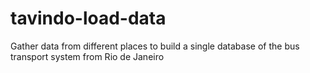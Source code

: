 # tavindo-load-data
Gather data from different places to build a single database of the bus transport system from Rio de Janeiro
